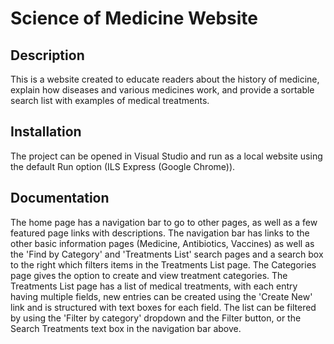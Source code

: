 # Science of Medicine Website

## Description
This is a website created to educate readers about the history of medicine, explain how diseases and various medicines work, and provide a sortable search list with examples of medical treatments.

## Installation
The project can be opened in Visual Studio and run as a local website using the default Run option (ILS Express (Google Chrome)).

## Documentation
The home page has a navigation bar to go to other pages, as well as a few featured page links with descriptions. The navigation bar has links to the other basic information pages (Medicine, Antibiotics, Vaccines) as well as the 'Find by Category' and 'Treatments List' search pages and a search box to the right which filters items in the Treatments List page. The Categories page gives the option to create and view treatment categories. The Treatments List page has a list of medical treatments, with each entry having multiple fields, new entries can be created using the 'Create New' link and is structured with text boxes for each field. The list can be filtered by using the 'Filter by category' dropdown and the Filter button, or the Search Treatments text box in the navigation bar above.
